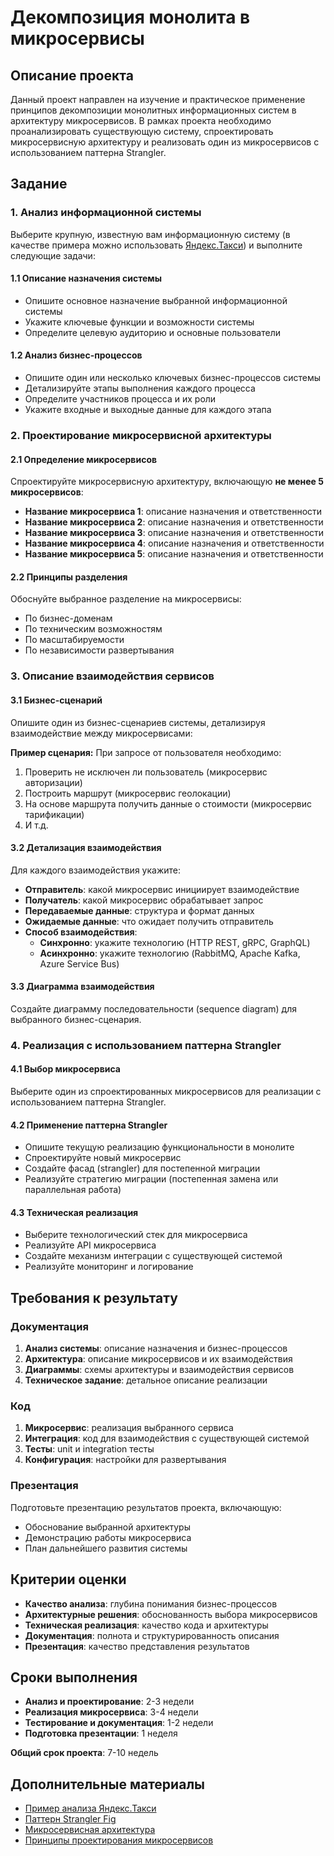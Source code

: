 # Декомпозиция монолита в микросервисы

## Описание проекта

Данный проект направлен на изучение и практическое применение принципов декомпозиции монолитных информационных систем в архитектуру микросервисов. В рамках проекта необходимо проанализировать существующую систему, спроектировать микросервисную архитектуру и реализовать один из микросервисов с использованием паттерна Strangler.

## Задание

### 1. Анализ информационной системы

Выберите крупную, известную вам информационную систему (в качестве примера можно использовать [Яндекс.Такси](https://docs.google.com/spreadsheets/d/1Y-0ExAXsmt-tyQOgjAZv43ReCvMUR5kVcpGN1ppQWGw/edit?usp=sharing)) и выполните следующие задачи:

#### 1.1 Описание назначения системы
- Опишите основное назначение выбранной информационной системы
- Укажите ключевые функции и возможности системы
- Определите целевую аудиторию и основные пользователи

#### 1.2 Анализ бизнес-процессов
- Опишите один или несколько ключевых бизнес-процессов системы
- Детализируйте этапы выполнения каждого процесса
- Определите участников процесса и их роли
- Укажите входные и выходные данные для каждого этапа

### 2. Проектирование микросервисной архитектуры

#### 2.1 Определение микросервисов
Спроектируйте микросервисную архитектуру, включающую **не менее 5 микросервисов**:

- **Название микросервиса 1**: описание назначения и ответственности
- **Название микросервиса 2**: описание назначения и ответственности
- **Название микросервиса 3**: описание назначения и ответственности
- **Название микросервиса 4**: описание назначения и ответственности
- **Название микросервиса 5**: описание назначения и ответственности

#### 2.2 Принципы разделения
Обоснуйте выбранное разделение на микросервисы:
- По бизнес-доменам
- По техническим возможностям
- По масштабируемости
- По независимости развертывания

### 3. Описание взаимодействия сервисов

#### 3.1 Бизнес-сценарий
Опишите один из бизнес-сценариев системы, детализируя взаимодействие между микросервисами:

**Пример сценария:**
При запросе от пользователя необходимо:
1. Проверить не исключен ли пользователь (микросервис авторизации)
2. Построить маршрут (микросервис геолокации)
3. На основе маршрута получить данные о стоимости (микросервис тарификации)
4. И т.д.

#### 3.2 Детализация взаимодействия
Для каждого взаимодействия укажите:

- **Отправитель**: какой микросервис инициирует взаимодействие
- **Получатель**: какой микросервис обрабатывает запрос
- **Передаваемые данные**: структура и формат данных
- **Ожидаемые данные**: что ожидает получить отправитель
- **Способ взаимодействия**:
  - **Синхронно**: укажите технологию (HTTP REST, gRPC, GraphQL)
  - **Асинхронно**: укажите технологию (RabbitMQ, Apache Kafka, Azure Service Bus)

#### 3.3 Диаграмма взаимодействия
Создайте диаграмму последовательности (sequence diagram) для выбранного бизнес-сценария.

### 4. Реализация с использованием паттерна Strangler

#### 4.1 Выбор микросервиса
Выберите один из спроектированных микросервисов для реализации с использованием паттерна Strangler.

#### 4.2 Применение паттерна Strangler
- Опишите текущую реализацию функциональности в монолите
- Спроектируйте новый микросервис
- Создайте фасад (strangler) для постепенной миграции
- Реализуйте стратегию миграции (постепенная замена или параллельная работа)

#### 4.3 Техническая реализация
- Выберите технологический стек для микросервиса
- Реализуйте API микросервиса
- Создайте механизм интеграции с существующей системой
- Реализуйте мониторинг и логирование

## Требования к результату

### Документация
1. **Анализ системы**: описание назначения и бизнес-процессов
2. **Архитектура**: описание микросервисов и их взаимодействия
3. **Диаграммы**: схемы архитектуры и взаимодействия сервисов
4. **Техническое задание**: детальное описание реализации

### Код
1. **Микросервис**: реализация выбранного сервиса
2. **Интеграция**: код для взаимодействия с существующей системой
3. **Тесты**: unit и integration тесты
4. **Конфигурация**: настройки для развертывания

### Презентация
Подготовьте презентацию результатов проекта, включающую:
- Обоснование выбранной архитектуры
- Демонстрацию работы микросервиса
- План дальнейшего развития системы

## Критерии оценки

- **Качество анализа**: глубина понимания бизнес-процессов
- **Архитектурные решения**: обоснованность выбора микросервисов
- **Техническая реализация**: качество кода и архитектуры
- **Документация**: полнота и структурированность описания
- **Презентация**: качество представления результатов

## Сроки выполнения

- **Анализ и проектирование**: 2-3 недели
- **Реализация микросервиса**: 3-4 недели
- **Тестирование и документация**: 1-2 недели
- **Подготовка презентации**: 1 неделя

**Общий срок проекта**: 7-10 недель

## Дополнительные материалы

- [Пример анализа Яндекс.Такси](https://docs.google.com/spreadsheets/d/1Y-0ExAXsmt-tyQOgjAZv43ReCvMUR5kVcpGN1ppQWGw/edit?usp=sharing)
- [Паттерн Strangler Fig](https://docs.microsoft.com/en-us/azure/architecture/patterns/strangler-fig)
- [Микросервисная архитектура](https://microservices.io/)
- [Принципы проектирования микросервисов](https://docs.microsoft.com/en-us/azure/architecture/microservices/)